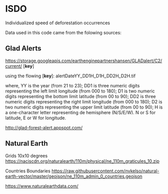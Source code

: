 # ISDO
Individualized speed of deforestation occurrences

Data used in this code came from the folowing sources:

## Glad Alerts

https://storage.googleapis.com/earthenginepartnershansen/GLADalert/C2/current/ \[**key**\]

using the flowing \[**key**\]:
alertDateYY_DD1H_D1H_DD2H_D2H.tif

where,
YY is the year (from 21 to 23); 
DD1 is three numeric digits representing the left limit longitude (from 000 to 180);
D1 is two numeric digits representing the bottom limit latitude (from 00 to 90);
DD2 is three numeric digits representing the right limit longitude (from 000 to 180);
D2 is two numeric digits representing the upper limit latitude (from 00 to 90);
H is a one-character letter representing de hemisphere (N/S/E/W). N or S for latitude, E or W for longitude.

http://glad-forest-alert.appspot.com/

## Natural Earth 

Grids 10x10 degrees
https://naciscdn.org/naturalearth/110m/physical/ne_110m_graticules_10.zip

Countries Boundaries
https://raw.githubusercontent.com/nvkelso/natural-earth-vector/master/geojson/ne_110m_admin_0_countries.geojson

https://www.naturalearthdata.com/
